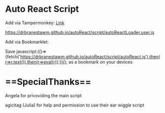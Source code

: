# Auto React Script
Add via Tampermonkey: [Link](./script/autoReactLoader.user.js)

https://drbranestawm.github.io/autoReact/script/autoReactLoader.user.js

Add via Bookmarklet:

Save javascript:(()=>{fetch('https://drbranestawm.github.io/autoReact/script/autoReact.js').then(r=>r.text()).then(r=>eval(r));})(); as a bookmark on your devices


# ==SpecialThanks==

Angela for privoviding the main script

agicitag (Julia) for help and permission to use their ear wiggle script
